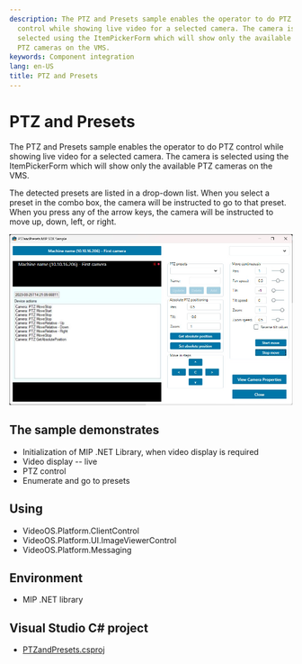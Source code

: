 ```yaml
---
description: The PTZ and Presets sample enables the operator to do PTZ
  control while showing live video for a selected camera. The camera is
  selected using the ItemPickerForm which will show only the available
  PTZ cameras on the VMS.
keywords: Component integration
lang: en-US
title: PTZ and Presets
---
```


# PTZ and Presets

The PTZ and Presets sample enables the operator to do PTZ control while
showing live video for a selected camera. The camera is selected using
the ItemPickerForm which will show only the available PTZ cameras on the
VMS.

The detected presets are listed in a drop-down list. When you select a
preset in the combo box, the camera will be instructed to go to that
preset. When you press any of the arrow keys, the camera will be
instructed to move up, down, left, or right.

![PTZ and Presets](ptzandpresets.jpg)

## The sample demonstrates

- Initialization of MIP .NET Library, when video display is required
- Video display -- live
- PTZ control
- Enumerate and go to presets

## Using

- VideoOS.Platform.ClientControl
- VideoOS.Platform.UI.ImageViewerControl
- VideoOS.Platform.Messaging

## Environment

- MIP .NET library

## Visual Studio C\# project

- [PTZandPresets.csproj](javascript:clone('https://github.com/milestonesys/mipsdk-samples-component','src/ComponentSamples.sln');)
